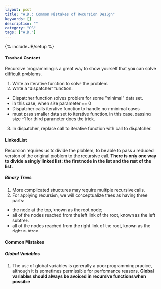 ```yaml
---
layout: post
title: "A.D.: Common Mistakes of Recursion Design"
keywords: []
description: ""
category: "CS"
tags: ["A.D."]
---
```

{% include JB/setup %}




####  Trashed Content
Recursive programming is a great way to show yourself that you can solve
difficult problems.
1. Write an iterative function to solve the problem.
2. Write a "dispatcher" function.
- Dispatcher function solves problem for some "minimal" data set.
- in this case, when size parameter == 0
- Dispatcher calls iterative function to handle non-minimal cases
- must pass smaller data set to iterative function. in this case, passing size
  -1 for third parameter does the trick.
3. In dispatcher, replace call to iterative function with call to dispatcher.



#### LinkedList
Recursion requires us to divide the problem, to be able to pass a reduced
version of the original problem to the recursive call. **There is only one way to
divide a singly linked list: the first node in the list and the rest of the
list.**

##### Binary Trees
1. More complicated structures may require multiple recursive calls.
2. For applying recursion, we will conceptualize trees as having three parts:
- the node at the top, known as the root node;
- all of the nodes reached from the left link of the root, known as the left
  subtree.
- all of the nodes reached from the right link of the root, known as the right
  subtree.




#### Common Mistakes


##### Global Variables
1. The use of global variables is generally a poor programming pracice, although
   it is sometimes permissible for performance reasons. **Global variables
   should always be avoided in recursive functions when possible**

